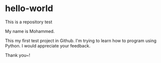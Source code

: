 # hello-world
This is a repository test

My name is Mohammed.

This my first test project in Github. I'm trying to learn how to program using Python.
I would appreciate your feedback.

Thank you~!
